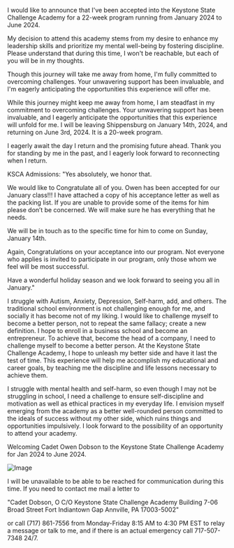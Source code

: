 I would like to announce that I've been accepted into the Keystone State Challenge Academy for a 22-week program running from January 2024 to June 2024.

My decision to attend this academy stems from my desire to enhance my leadership skills and prioritize my mental well-being by fostering discipline. 
Please understand that during this time, I won't be reachable, but each of you will be in my thoughts.

Though this journey will take me away from home, I'm fully committed to overcoming challenges. 
Your unwavering support has been invaluable, and I'm eagerly anticipating the opportunities this experience will offer me.

While this journey might keep me away from home, I am steadfast in my commitment to overcoming challenges. 
Your unwavering support has been invaluable, and I eagerly anticipate the opportunities that this experience will unfold for me. 
I will be leaving Shippensburg on January 14th, 2024, and returning on June 3rd, 2024. It is a 20-week program. 

I eagerly await the day I return and the promising future ahead. Thank you for standing by me in the past, and I eagerly look forward to reconnecting when I return.

KSCA Admissions: 
"Yes absolutely, we honor that.

 

We would like to Congratulate all of you. Owen has been accepted for our January class!!! I have attached a copy of his acceptance letter as well as the packing list. If you are unable to provide some of the items for him please don’t be concerned. We will make sure he has everything that he needs.

 

We will be in touch as to the specific time for him to come on Sunday, January 14th.

 

Again, Congratulations on your acceptance into our program. Not everyone who applies is invited to participate in our program, only those whom we feel will be most successful.

 

Have a wonderful holiday season and we look forward to seeing you all in January."

I struggle with Autism, Anxiety, Depression, Self-harm, add, and others. The traditional school environment is not challenging
enough for me, and socially it has become not of my liking. I would like to challenge myself to become a better person, 
not to repeat the same fallacy; create a new definition. I hope to enroll in a business school and become an
entrepreneur. To achieve that, become the head of a company, I need to challenge myself to become a better
person. At the Keystone State Challenge Academy, I hope to unleash my better side and have it last the test of
time. This experience will help me accomplish my educational and career goals, by teaching me the discipline and life
lessons necessary to achieve them.



 I struggle with mental health and self-harm, so even though I may not be struggling in school, I need a challenge to ensure self-discipline and 
 motivation as well as ethical practices in my everyday life. I envision myself emerging from the academy as a better well-rounded person committed to the ideals 
 of success without my other side, which ruins things and opportunities impulsively. I look forward to the possibility of an opportunity to attend your academy.



 Welcoming Cadet Owen Dobson to the Keystone State Challenge Academy for Jan 2024 to June 2024.
 
 ![Image](/owen.png)




 I will be unavailable to be able to be reached for communication during this time. If you need to contact me mail a letter to 
 
 "Cadet Dobson, O
 C/O Keystone State Challenge Academy
 Building 7-06 Broad Street
 Fort Indiantown Gap
 Annville, PA 17003-5002"

 or 
 call (717) 861-7556 from Monday-Friday 8:15 AM to 4:30 PM EST to relay a message or talk to me, and if there is an actual emergency call 717-507-7348 24/7.

